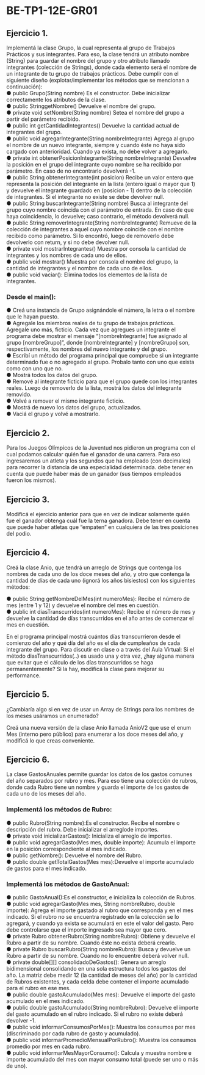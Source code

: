 # BE-TP1-12E-GR01

<h2>Ejercicio 1.</h2>
Implementá la clase Grupo, la cual representa al grupo de Trabajos Prácticos y sus integrantes. Para eso, la clase tendrá un atributo nombre (String) para guardar  el nombre del grupo y otro atributo llamado integrantes (colección de Strings), donde cada elemento será el nombre de un integrante de tu grupo de trabajos prácticos. Debe cumplir con el siguiente diseño (explotar/implementar los métodos que se mencionan a
continuación): <br>
● public Grupo(String nombre) 
Es el constructor. Debe inicializar correctamente los atributos de la clase.<br>
● public StringgetNombre()
Devuelve el nombre del grupo.<br>
● private void setNombre(String nombre)
Setea el nombre del grupo a partir del parámetro recibido.<br>
● public int getCantidadIntegrantes()
Devuelve la cantidad actual de integrantes del grupo. <br>
● public void agregarIntegrante(String nombreIntegrante)
Agrega al grupo el nombre de un nuevo integrante, siempre y cuando éste no
haya sido cargado con anterioridad. Cuando ya exista, no debe volver a
agregarlo.<br>
● private int obtenerPosicionIntegrante(String nombreIntegrante)
Devuelve la posición en el grupo del integrante cuyo nombre se ha recibido por
parámetro. En caso de no encontrarlo devolverá -1.<br>
● public String obtenerIntegrante(int posicion)
Recibe un valor entero que representa la posición del integrante en la lista (entero igual o mayor que 1) y devuelve el integrante guardado en (posicion - 1) dentro de la colección de integrantes. Si el integrante no existe se debe devolver null.<br>
● public String buscarIntegrante(String nombre)
Busca al integrante del grupo cuyo nombre coincida con el parámetro de
entrada. En caso de que haya coincidencia, lo devuelve; caso contrario, el
método devolverá null.<br>
● public String removerIntegrante(String nombreIntegrante)
Remueve de la colección de integrantes a aquel cuyo nombre coincide con el
nombre recibido como parámetro. Si lo encontró, luego de removerlo debe
devolverlo con return, y si no debe devolver null.<br>
● private void mostrarIntegrantes()
Muestra por consola la cantidad de integrantes y los nombres de cada uno de
ellos.<br>
● public void mostrar()
Muestra por consola el nombre del grupo, la cantidad de integrantes y el
nombre de cada uno de ellos.<br>
● public void vaciar(): Elimina todos los elementos de la lista de integrantes.<br>

<h3>Desde el main():</h3>
<p>
● Creá una instancia de Grupo asignándole el número, la letra o el nombre que le
hayan puesto.<br>
● Agregale los miembros reales de tu grupo de trabajos prácticos. Agregale uno
más, ficticio. Cada vez que agregues un integrante el programa debe mostrar el
mensaje “[nombreIntegrante] fue asignado al grupo [nombreGrupo]”, donde
[nombreIntegrante] y [nombreGrupo] son, respectivamente, los nombres del
nuevo integrante y del grupo.<br>
● Escribí un método del programa principal que compruebe si un integrante
determinado fue o no agregado al grupo. Probalo tanto con uno que exista
como con uno que no.<br>
● Mostrá todos los datos del grupo.<br>
● Remové al integrante ficticio para que el grupo quede con los integrantes
reales. Luego de removerlo de la lista, mostrá los datos del integrante
removido.<br>
● Volvé a remover el mismo integrante ficticio.<br>
● Mostrá de nuevo los datos del grupo, actualizados.<br>
● Vaciá el grupo y volvé a mostrarlo.<br>
</p>
<h2>Ejercicio 2.</h2>

<p>Para los Juegos Olímpicos de la Juventud nos pidieron un programa con el cual
podamos calcular quién fue el ganador de una carrera. Para eso ingresaremos un
atleta y los segundos que ha empleado (con decimales) para recorrer la distancia de
una especialidad determinada. debe tener en cuenta que puede haber más de un
ganador (sus tiempos empleados fueron los mismos).</p>

<h2>Ejercicio 3.</h2>
  
<p>Modificá el ejercicio anterior para que en vez de indicar solamente quién fue el ganador
obtenga cuál fue la terna ganadora. Debe tener en cuenta que puede haber atletas que
“empaten” en cualquiera de las tres posiciones del podio.</p>

<h2>Ejercicio 4.</h2>

<p>Creá la clase Anio, que tendrá un arreglo de Strings que contenga los nombres de
cada uno de los doce meses del año, y otro que contenga la cantidad de días de cada
uno (ignorá los años bisiestos) con los siguientes métodos:

● public String getNombreDelMes(int numeroMes): Recibe el número de mes (entre 1 y 12) y devuelve el nombre del mes en
cuestión.<br>
● public int diasTranscurridos(int numeroMes): Recibe el número de mes y devuelve la cantidad de días transcurridos en el
año antes de comenzar el mes en cuestión.
</p>

<p>En el programa principal mostrá cuántos días transcurrieron desde el comienzo del año
y qué día del año es el día de cumpleaños de cada integrante del grupo.
Para discutir en clase o a través del Aula Virtual: Si el método diasTranscurridos(..) es
usado una y otra vez, ¿hay alguna manera que evitar que el cálculo de los días
transcurridos se haga permanentemente? Si la hay, modificá la clase para mejorar su
performance.</p>

<h2>Ejercicio 5.</h2>

<p>¿Cambiaría algo si en vez de usar un Array de Strings para los nombres de los meses
usáramos un enumerado?</p>

<p>Creá una nueva versión de la clase Anio llamada AnioV2 que use el enum
Mes (interno pero público) para enumerar a los doce meses del año, y modificá lo que
creas conveniente.</p>

<h2>Ejercicio 6.</h2>

<p>La clase GastosAnuales permite guardar los datos de los gastos comunes del año separados por rubro y mes. Para eso tiene una colección de rubros, donde cada Rubro
tiene un nombre y guarda el importe de los gastos de cada uno de los meses del año. </p>

<h3>Implementá los métodos de Rubro:</h3>

<p>● public Rubro(String nombre):Es el constructor. Recibe el nombre o descripción del rubro. Debe inicializar el arreglode importes.<br>
● private void inicializarGastos(): Inicializa el arreglo de importes.<br>
● public void agregarGasto(Mes mes, double importe): Acumula el importe en la posición correspondiente al mes indicado.<br>
● public getNombre(): Devuelve el nombre del Rubro.<br>
● public double getTotalGastos(Mes mes):Devuelve el importe acumulado de gastos para el mes indicado.
</p>

<h3>Implementá los métodos de GastoAnual:</h3>
<p>
● public GastoAnual():Es el constructor, e inicializa la colección de Rubros.<br>
● public void agregarGasto(Mes mes, String nombreRubro, double importe): Agrega el importe gastado al rubro que corresponda y en el mes indicado. Si el
rubro no se encuentra registrado en la colección se lo agregará, y cuando ya exista se acumulará en este el valor del gasto. Pero debe controlarse que el
importe ingresado sea mayor que cero. <br>
● private Rubro obtenerRubro(String nombreRubro): Obtiene y devuelve el Rubro a partir de su nombre. Cuando éste no exista deberá crearlo.<br>
● private Rubro buscarRubro(String nombreRubro): Busca y devuelve un Rubro a partir de su nombre. Cuando no lo encuentre deberá volver null.<br>
● private double[][] consolidadoDeGastos(): Genera un arreglo bidimensional consolidando en una sola estructura todos los gastos del año. La matriz debe medir 12 (la cantidad de meses del año) por la cantidad de Rubros existentes, y cada celda debe contener el importe acumulado para el rubro en ese mes.<br>
● public double gastoAcumulado(Mes mes): Devuelve el importe del gasto acumulado en el mes indicado.<br>
● public double gastoAcumulado(String nombreRubro): Devuelve el importe del gasto acumulado en el rubro indicado. Si el rubro no existe deberá devolver -1.<br>
● public void informarConsumosPorMes(): Muestra los consumos por mes (discriminado por cada rubro de gasto y acumulado).<br>
● public void informarPromedioMensualPorRubro(): Muestra los consumos promedio por mes en cada rubro.<br>
● public void informarMesMayorConsumo(): Calcula y muestra nombre e importe acumulado del mes con mayor consumo total (puede ser uno o más de uno).<br>
</p>


